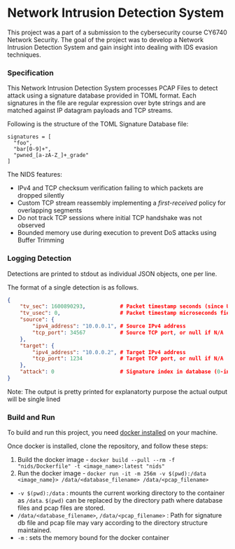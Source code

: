 # Network Intrusion Detection System

This project was a part of a submission to the cybersecurity course CY6740 Network Security. The goal of the project was to develop a Network Intrusion Detection System and gain insight into dealing with IDS evasion techniques.

### Specification

This Network Intrusion Detection System processes PCAP Files to detect attack using a signature database provided in TOML format. Each signatures in the file are regular expression over byte strings and are matched against IP datagram payloads and TCP streams.

Following is the structure of the TOML Signature Database file:
```
signatures = [
  "foo",
  "bar[0-9]+",
  "pwned_[a-zA-Z_]+_grade"
]
```
The NIDS features:

- IPv4 and TCP checksum verification failing to which packets are dropped silently
- Custom TCP stream reassembly implementing a *first-received* policy for overlapping segments
- Do not track TCP sessions where initial TCP handshake was not observed
- Bounded memory use during execution to prevent DoS attacks using Buffer Trimming

### Logging Detection

Detections are printed to stdout as individual JSON objects, one per line. 

The format of a single detection is as follows.
```json
{
    "tv_sec": 1600890293,           # Packet timestamp seconds (since UNIX epoch)
    "tv_usec": 0,                   # Packet timestamp microseconds field
    "source": {
        "ipv4_address": "10.0.0.1", # Source IPv4 address
        "tcp_port": 34567           # Source TCP port, or null if N/A
    },
    "target": {
        "ipv4_address": "10.0.0.2", # Target IPv4 address
        "tcp_port": 1234            # Target TCP port, or null if N/A
    },
    "attack": 0                     # Signature index in database (0-indexed)
}
```
Note: The output is pretty printed for explanatorty purpose the actual output will be single lined

### Build and Run

To build and run this project, you need [docker installed](https://docs.docker.com/engine/install/) on your machine.

Once docker is installed, clone the repository, and follow these steps:

1. Build the docker image - `docker build --pull --rm -f "nids/Dockerfile" -t <image_name>:latest "nids"`
2. Run the docker image - `docker run -it -m 256m -v $(pwd):/data <image_name}> /data/<database_filename> /data/<pcap_filename>`
  - `-v $(pwd):/data` : mounts the current working directory to the container as `/data`. `$(pwd)` can be replaced by the directory path where database files and pcap files are stored.
  - `/data/<database_filename>`, `/data/<pcap_filename>` : Path for signature db file and pcap file may vary according to the directory structure maintained.
  - `-m` : sets the memory bound for the docker container